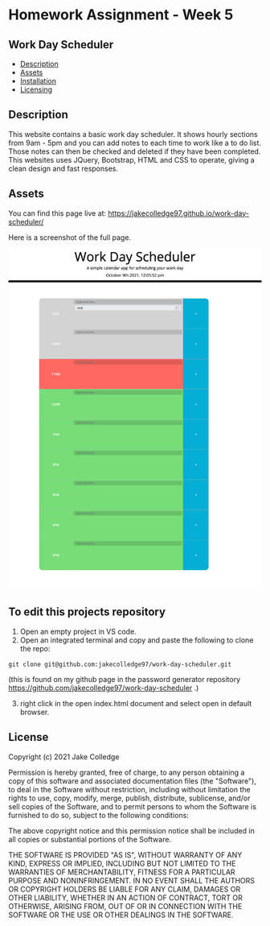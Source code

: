 # Homework Assignment - Week 5

## Work Day Scheduler

- [Description](#Description)
- [Assets](#Assets)
- [Installation](#To-edit-this-projects-repository)
- [Licensing](#License)

## Description

This website contains a basic work day scheduler. It shows hourly sections from 9am - 5pm and you can add notes to each time to work like a to do list. Those notes can then be checked and deleted if they have been completed. This websites uses JQuery, Bootstrap, HTML and CSS to operate, giving a clean design and fast responses. 

## Assets

You can find this page live at: https://jakecolledge97.github.io/work-day-scheduler/

Here is a screenshot of the full page.

![Quiz game full page screenshot](fullpage.png)



## To edit this projects repository

1. Open an empty project in VS code.
2. Open an integrated terminal and copy and paste the following to clone the repo:
```
git clone git@github.com:jakecolledge97/work-day-scheduler.git
```
(this is found on my github page in the password generator repository https://github.com/jakecolledge97/work-day-scheduler .)

3. right click in the open index.html document and select open in default browser.


## License 

Copyright (c) 2021 Jake Colledge

Permission is hereby granted, free of charge, to any person obtaining a copy
of this software and associated documentation files (the "Software"), to deal
in the Software without restriction, including without limitation the rights
to use, copy, modify, merge, publish, distribute, sublicense, and/or sell
copies of the Software, and to permit persons to whom the Software is
furnished to do so, subject to the following conditions:

The above copyright notice and this permission notice shall be included in all
copies or substantial portions of the Software.

THE SOFTWARE IS PROVIDED "AS IS", WITHOUT WARRANTY OF ANY KIND, EXPRESS OR
IMPLIED, INCLUDING BUT NOT LIMITED TO THE WARRANTIES OF MERCHANTABILITY,
FITNESS FOR A PARTICULAR PURPOSE AND NONINFRINGEMENT. IN NO EVENT SHALL THE
AUTHORS OR COPYRIGHT HOLDERS BE LIABLE FOR ANY CLAIM, DAMAGES OR OTHER
LIABILITY, WHETHER IN AN ACTION OF CONTRACT, TORT OR OTHERWISE, ARISING FROM,
OUT OF OR IN CONNECTION WITH THE SOFTWARE OR THE USE OR OTHER DEALINGS IN THE
SOFTWARE.